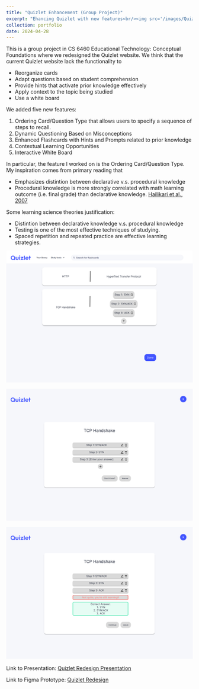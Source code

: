 ```yaml
---
title: "Quizlet Enhancement (Group Project)"
excerpt: "Ehancing Quizlet with new features<br/><img src='/images/QuizletEnhancement.png'>"
collection: portfolio
date: 2024-04-28
---
```


This is a group project in CS 6460 Educational Technology: Conceptual Foundations where we redesigned the Quizlet website. We think that the current Quizlet website lack the functionality to 
- Reorganize cards 
- Adapt questions based on student comprehension
- Provide hints that activate prior knowledge effectively
- Apply context to the topic being studied
- Use a white board

We added five new features:
1. Ordering Card/Question Type that allows users to specify a sequence of steps to recall. 
2. Dynamic Questioning Based on Misconceptions 
3. Enhanced Flashcards with Hints and Prompts related to prior knowledge
4. Contextual Learning Opportunities 
5. Interactive White Board

In particular, the feature I worked on is the Ordering Card/Question Type. My inspiration comes from primary reading that 
- Emphasizes distintion between declarative v.s. procedural knowledge 
- Procedural knowledge is more strongly correlated with math learning outcome (i.e. final grade) than declarative knowledge. [Hailikari et al., 2007](https://doi.org/10.1016/j.stueduc.2007.07.007)

Some learning science theories justification:
- Distintion between declarative knowledge v.s. procedural knowledge
- Testing is one of the most effective techniques of studying.
- Spaced repetition and repeated practice are effective learning strategies.


![Ordering 1](/images/QuizletEnhancementOrdering_1.png)

![Ordering 2](/images/QuizletEnhancementOrdering_2.png)

![Ordering 3](/images/QuizletEnhancementOrdering_3.png)

Link to Presentation: [Quizlet Redesign Presentation](https://docs.google.com/presentation/d/1Cmj5IsvoB2w72rbWHdq22R-IRWNxsjBZ0jnA-apoNd4/edit?usp=sharing)

Link to Figma Prototype: [Quizlet Redesign](https://www.figma.com/file/xqLAxWJWBy2oO5rf4RqJo2/Team-1-Quizlet-Group-Assignment-8?type=design&node-id=64%3A59&mode=design&t=agHw7rRKDf4qJt1i-1)